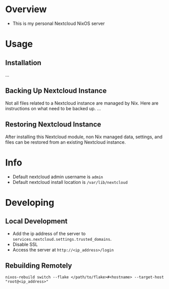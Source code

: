 # Overview
- This is my personal Nextcloud NixOS server

# Usage
## Installation
...
## Backing Up Nextcloud Instance
Not all files related to a Nextcloud instance are managed by Nix.  Here are instructions on what need to be backed up.
...
## Restoring Nextcloud Instance
After installing this Nextcloud module, non Nix managed data, settings, and files can be restored from an existing Nextcloud instance.

# Info
- Default nextcloud admin username is `admin`
- Default nextcloud install location is `/var/lib/nextcloud`

# Developing
## Local Development
- Add the ip address of the server to `services.nextcloud.settings.trusted_domains`.
- Disable SSL
- Access the server at `http://<ip_address>/login`

## Rebuilding Remotely
`nixos-rebuild switch --flake </path/to/flake>#<hostname> --target-host "root@<ip_address>"`
